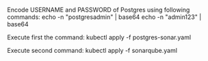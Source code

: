 Encode USERNAME and PASSWORD of Postgres using following commands:
echo -n "postgresadmin" | base64
echo -n "admin123" | base64

Execute first the command:
kubectl apply -f postgres-sonar.yaml

Execute second command:
kubectl apply -f sonarqube.yaml
